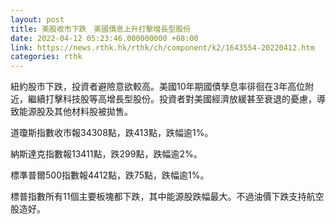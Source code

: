 ```yaml
---
layout: post
title: 美股收市下跌　美國債息上升打擊增長型股份
date: 2022-04-12 05:23:46.000000000 +08:00
link: https://news.rthk.hk/rthk/ch/component/k2/1643554-20220412.htm
categories: rthk
---
```


紐約股市下跌，投資者避險意欲較高。美國10年期國債孳息率徘徊在3年高位附近，繼續打擊科技股等高增長型股份。投資者對美國經濟放緩甚至衰退的憂慮，導致能源股及其他材料股被拋售。

道瓊斯指數收市報34308點，跌413點，跌幅逾1%。

納斯達克指數報13411點，跌299點，跌幅逾2%。

標準普爾500指數報4412點，跌75點，跌幅逾1%。

標普指數所有11個主要板塊都下跌，其中能源股跌幅最大。不過油價下跌支持航空股造好。
